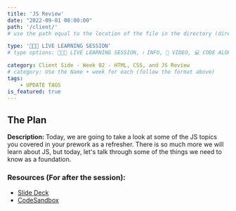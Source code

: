 ```yaml
---
title: 'JS Review'
date: "2022-09-01 08:00:00"
path: '/client/'
# use the path equal to the location of the file in the directory (directory structure)

type: '👩🏽‍🏫 LIVE LEARNING SESSION'
# type options: 👩🏽‍🏫 LIVE LEARNING SESSION, ℹ️ INFO, 🎥 VIDEO, 💻 CODE ALONG, 🥼LAB, ↩️ REVIEW/NOTES, 👥 GROUP LEARNING, 👷🏼‍♂️ GROUP PROJECT, 🧠 ASSESSMENT, 📝 ASSIGNMENT

category: Client Side - Week 02 - HTML, CSS, and JS Review
# category: Use the Name + week for each (follow the format above)
tags: 
    - UPDATE TAGS
is_featured: true
---
```

## The Plan
**Description:** Today, we are going to take a look at some of the JS topics you covered in your prework as a refresher. There is so much more we will learn about JS, but today, let's talk through some of the things we need to know as a foundation.

### Resources (For after the session):

- [Slide Deck](https://docs.google.com/presentation/d/e/2PACX-1vSX8m_JrNqpP43hRa9371_H75UO3tcwLr_mlpck0qGxxykYSzPhJdk-H4xryY0Adp-dVJ1qFhZ_w7_Z/pub?start=false&loop=false&delayms=60000)
- [CodeSandbox](https://codesandbox.io/s/js-review-u1kkcv)
